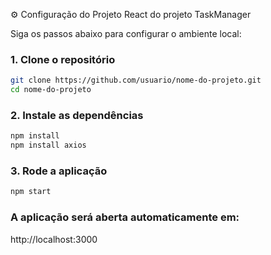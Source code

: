 ⚙️ Configuração do Projeto React do projeto TaskManager

Siga os passos abaixo para configurar o ambiente local:

### 1. Clone o repositório
```bash
git clone https://github.com/usuario/nome-do-projeto.git
cd nome-do-projeto
```

### 2. Instale as dependências
```bash
npm install
npm install axios
```

### 3. Rode a aplicação
```bash
npm start
```

### A aplicação será aberta automaticamente em:
  http://localhost:3000
